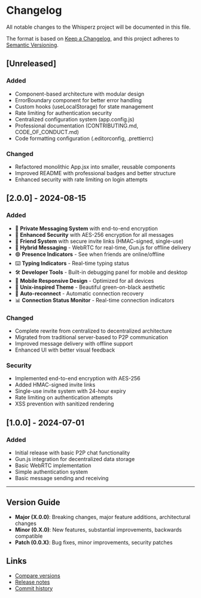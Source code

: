 # Changelog

All notable changes to the Whisperz project will be documented in this file.

The format is based on [Keep a Changelog](https://keepachangelog.com/en/1.0.0/),
and this project adheres to [Semantic Versioning](https://semver.org/spec/v2.0.0.html).

## [Unreleased]

### Added
- Component-based architecture with modular design
- ErrorBoundary component for better error handling
- Custom hooks (useLocalStorage) for state management
- Rate limiting for authentication security
- Centralized configuration system (app.config.js)
- Professional documentation (CONTRIBUTING.md, CODE_OF_CONDUCT.md)
- Code formatting configuration (.editorconfig, .prettierrc)

### Changed
- Refactored monolithic App.jsx into smaller, reusable components
- Improved README with professional badges and better structure
- Enhanced security with rate limiting on login attempts

## [2.0.0] - 2024-08-15

### Added
- 🚀 **Private Messaging System** with end-to-end encryption
- 🔐 **Enhanced Security** with AES-256 encryption for all messages
- 👥 **Friend System** with secure invite links (HMAC-signed, single-use)
- 📡 **Hybrid Messaging** - WebRTC for real-time, Gun.js for offline delivery
- 🟢 **Presence Indicators** - See when friends are online/offline
- ⌨️ **Typing Indicators** - Real-time typing status
- 🛠️ **Developer Tools** - Built-in debugging panel for mobile and desktop
- 📱 **Mobile Responsive Design** - Optimized for all devices
- 🎨 **Unix-inspired Theme** - Beautiful green-on-black aesthetic
- 🔄 **Auto-reconnect** - Automatic connection recovery
- 📊 **Connection Status Monitor** - Real-time connection indicators

### Changed
- Complete rewrite from centralized to decentralized architecture
- Migrated from traditional server-based to P2P communication
- Improved message delivery with offline support
- Enhanced UI with better visual feedback

### Security
- Implemented end-to-end encryption with AES-256
- Added HMAC-signed invite links
- Single-use invite system with 24-hour expiry
- Rate limiting on authentication attempts
- XSS prevention with sanitized rendering

## [1.0.0] - 2024-07-01

### Added
- Initial release with basic P2P chat functionality
- Gun.js integration for decentralized data storage
- Basic WebRTC implementation
- Simple authentication system
- Basic message sending and receiving

---

## Version Guide

- **Major (X.0.0)**: Breaking changes, major feature additions, architectural changes
- **Minor (0.X.0)**: New features, substantial improvements, backwards compatible
- **Patch (0.0.X)**: Bug fixes, minor improvements, security patches

## Links

- [Compare versions](https://github.com/danxdz/Whisperz/compare)
- [Release notes](https://github.com/danxdz/Whisperz/releases)
- [Commit history](https://github.com/danxdz/Whisperz/commits/main)